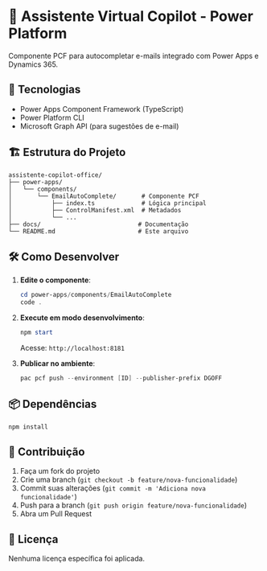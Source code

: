 # 🚀 Assistente Virtual Copilot - Power Platform

Componente PCF para autocompletar e-mails integrado com Power Apps e Dynamics 365.

## 🔧 Tecnologias
- Power Apps Component Framework (TypeScript)
- Power Platform CLI
- Microsoft Graph API (para sugestões de e-mail)

## 🏗️ Estrutura do Projeto
```
assistente-copilot-office/
├── power-apps/
│   └── components/
│       └── EmailAutoComplete/       # Componente PCF
│           ├── index.ts             # Lógica principal
│           ├── ControlManifest.xml  # Metadados
│           └── ...                  
├── docs/                           # Documentação
└── README.md                       # Este arquivo
```

## 🛠️ Como Desenvolver
1. **Edite o componente**:
   ```powershell
   cd power-apps/components/EmailAutoComplete
   code .
   ```

2. **Execute em modo desenvolvimento**:
   ```powershell
   npm start
   ```
   Acesse: `http://localhost:8181`

3. **Publicar no ambiente**:
   ```powershell
   pac pcf push --environment [ID] --publisher-prefix DGOFF
   ```

## 📦 Dependências
```powershell
npm install
```

## 🤝 Contribuição
1. Faça um fork do projeto
2. Crie uma branch (`git checkout -b feature/nova-funcionalidade`)
3. Commit suas alterações (`git commit -m 'Adiciona nova funcionalidade'`)
4. Push para a branch (`git push origin feature/nova-funcionalidade`)
5. Abra um Pull Request

## 📄 Licença
Nenhuma licença específica foi aplicada.

